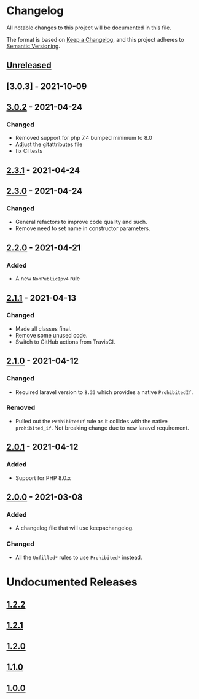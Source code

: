 # Changelog
All notable changes to this project will be documented in this file.

The format is based on [Keep a Changelog](https://keepachangelog.com/en/1.0.0/),
and this project adheres to [Semantic Versioning](https://semver.org/spec/v2.0.0.html).

## [Unreleased]

## [3.0.3] - 2021-10-09
## [3.0.2] - 2021-04-24
### Changed
- Removed support for php 7.4 bumped minimum to 8.0
- Adjust the gitattributes file
- fix CI tests

## [2.3.1] - 2021-04-24
## [2.3.0] - 2021-04-24
### Changed
- General refactors to improve code quality and such.
- Remove need to set name in constructor parameters.

## [2.2.0] - 2021-04-21
### Added
- A new `NonPublicIpv4` rule

## [2.1.1] - 2021-04-13
### Changed
- Made all classes final.
- Remove some unused code.
- Switch to GitHub actions from TravisCI.

## [2.1.0] - 2021-04-12
### Changed
- Required laravel version to `8.33` which provides a native `ProhibitedIf`.

### Removed
- Pulled out the `ProhibitedIf` rule as it collides with the native `prohibited_if`. Not breaking change due to new laravel requirement.

## [2.0.1] - 2021-04-12
### Added
- Support for PHP 8.0.x

## [2.0.0] - 2021-03-08
### Added
- A changelog file that will use keepachangelog.

### Changed
- All the `Unfilled*` rules to use `Prohibited*` instead.

# Undocumented Releases
## [1.2.2]
## [1.2.1]
## [1.2.0]
## [1.1.0]
## [1.0.0]

[Unreleased]: https://github.com/mallardduck/extended-validator-laravel/compare/3.0.3...main
[3.0.2]: https://github.com/mallardduck/extended-validator-laravel/compare/3.0.2...3.0.3
[3.0.2]: https://github.com/mallardduck/extended-validator-laravel/compare/3.0.0...3.0.2
[3.0.0]: https://github.com/mallardduck/extended-validator-laravel/compare/2.3.1...3.0.0
[2.3.1]: https://github.com/mallardduck/extended-validator-laravel/compare/2.3.0...2.3.1
[2.3.0]: https://github.com/mallardduck/extended-validator-laravel/compare/2.2.0...2.3.0
[2.2.0]: https://github.com/mallardduck/extended-validator-laravel/compare/2.1.1...2.2.0
[2.1.1]: https://github.com/mallardduck/extended-validator-laravel/compare/2.1.0...2.1.1
[2.1.0]: https://github.com/mallardduck/extended-validator-laravel/compare/2.0.1...2.1.0
[2.0.1]: https://github.com/mallardduck/extended-validator-laravel/compare/2.0.0...2.0.1
[2.0.0]: https://github.com/mallardduck/extended-validator-laravel/compare/1.2.2...2.0.0
[1.2.2]: https://github.com/mallardduck/extended-validator-laravel/compare/1.2.1...1.2.2
[1.2.1]: https://github.com/mallardduck/extended-validator-laravel/compare/1.2.0...1.2.1
[1.2.0]: https://github.com/mallardduck/extended-validator-laravel/compare/1.1.0...1.2.0
[1.1.0]: https://github.com/mallardduck/extended-validator-laravel/compare/1.0.0...1.1.0
[1.0.0]: https://github.com/mallardduck/extended-validator-laravel/releases/tag/1.0.0
